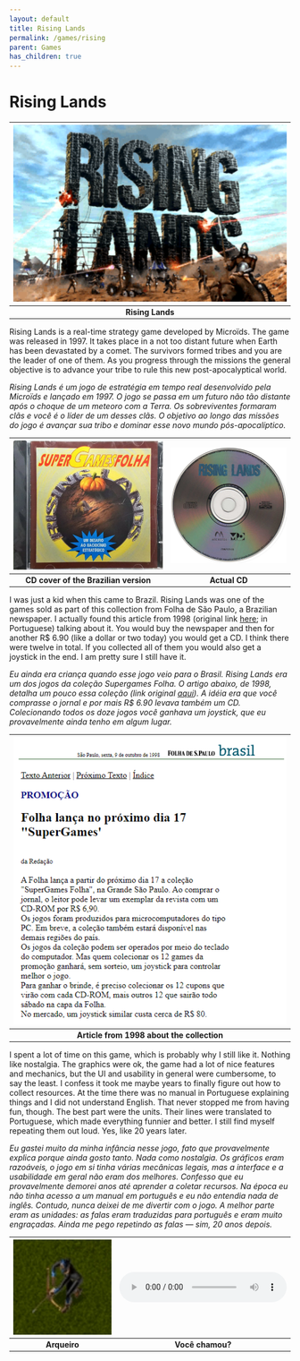 ```yaml
---
layout: default
title: Rising Lands
permalink: /games/rising
parent: Games
has_children: true
---
```


# Rising Lands

| ![](images/2021-08-20-17-19-26.png) |
| :---------------------------------: |
|          **Rising Lands**           |

Rising Lands is a real-time strategy game developed by Microïds. The game was
released in 1997. It takes place in a not too distant future when Earth has been
devastated by a comet. The survivors formed tribes and you are the leader of one
of them. As you progress through the missions the general objective is to
advance your tribe to rule this new post-apocalyptical world.

<i> Rising Lands é um jogo de estratégia em tempo real desenvolvido pela
Microïds e lançado em 1997. O jogo se passa em um futuro não tão distante após o
choque de um meteoro com a Terra. Os sobreviventes formaram clãs e você é o
líder de um desses clãs. O objetivo ao longo das missões do jogo é avançar sua
tribo e dominar esse novo mundo pós-apocalíptico.</i>

|  ![](images/2021-08-20-17-28-46.png)  | ![](images/2021-08-20-17-29-02.png) |
| :-----------------------------------: | :---------------------------------: |
| **CD cover of the Brazilian version** |            **Actual CD**            |

I was just a kid when this came to Brazil. Rising Lands was one of the games
sold as part of this collection from Folha de São Paulo, a Brazilian newspaper.
I actually found this article from 1998 (original link
[here](https://www1.folha.uol.com.br/fsp/brasil/fc09109811.htm); in Portuguese)
talking about it. You would buy the newspaper and then for another R$ 6.90
(like a dollar or two today) you would get a CD. I think there were twelve in
total. If you collected all of them you would also get a joystick in the end. I
am pretty sure I still have it.

<i>Eu ainda era criança quando esse jogo veio para o Brasil. Rising Lands era
um dos jogos da coleção Supergames Folha. O artigo abaixo, de 1998, detalha um
pouco essa coleção (link original
[aqui](https://www1.folha.uol.com.br/fsp/brasil/fc09109811.htm)). A idéia era
que você comprasse o jornal e por mais R$ 6.90 levava também um CD.
Colecionando todos os doze jogos você ganhava um joystick, que eu provavelmente
ainda tenho em algum lugar.</i>

|    ![](images/2021-08-20-17-35-03.png)     |
| :----------------------------------------: |
| **Article from 1998 about the collection** |

I spent a lot of time on this game, which is probably why I still like it.
Nothing like nostalgia. The graphics were ok, the game had a lot of nice
features and mechanics, but the UI and usability in general were cumbersome, to
say the least. I confess it took me maybe years to finally figure out how to
collect resources. At the time there was no manual in Portuguese explaining
things and I did not understand English. That never stopped me from having fun,
though. The best part were the units. Their lines were translated to Portuguese,
which made everything funnier and better. I still find myself repeating them out
loud. Yes, like 20 years later.

<i>Eu gastei muito da minha infância nesse jogo, fato que provavelmente explica
porque ainda gosto tanto. Nada como nostalgia. Os gráficos eram razoáveis, o
jogo em si tinha várias mecânicas legais, mas a interface e a usabilidade em
geral não eram dos melhores. Confesso que eu provavelmente demorei anos até
aprender a coletar recursos. Na época eu não tinha acesso a um manual em
português e eu não entendia nada de inglês. Contudo, nunca deixei de me
divertir com o jogo. A melhor parte eram as unidades: as falas eram traduzidas
para português e eram muito engraçadas. Ainda me pego repetindo as falas — sim,
20 anos depois.</i>


| ![](images/2021-08-20-18-28-50.png) | <audio controls> <source src="https://raw.githubusercontent.com/nelsonspbr/nelsonspbr.github.io/master/games/rising/sounds/arqueiro-voce-chamou.mp3" type="audio/mp3"> </audio> |
| :---------------------------------: | :-----------------------------------------------------------------------------------------------------------------------------------------------------------------------------: |
|            **Arqueiro**             |                                                                                **Você chamou?**                                                                                 |
